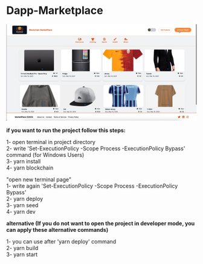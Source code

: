 # Dapp-Marketplace

![image1](images/marketplace.jpg)

**if you want to run the project follow this steps:**

1- open terminal in project directory  
2- write 'Set-ExecutionPolicy -Scope Process -ExecutionPolicy Bypass' command (for Windows Users)  
3- yarn install  
4- yarn blockchain  
   
"open new terminal page"  
1- write again 'Set-ExecutionPolicy -Scope Process -ExecutionPolicy Bypass'  
2- yarn deploy  
3- yarn seed  
4- yarn dev  
 
**alternative (If you do not want to open the project in developer mode, you can apply these alternative commands)**  

1- you can use after 'yarn deploy' command  
2- yarn build  
3- yarn start  